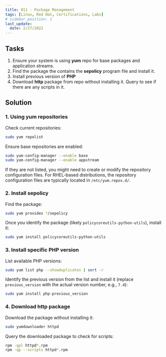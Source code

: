```yaml
---
title: 011 - Package Management
tags: [Linux, Red Hat, Certifications, Labs]
# sidebar_position: 1 
last_update:
  date: 2/27/2022
---
```


## Tasks

1. Ensure your system is using **yum** repo for base packages and application streams.
2. Find the package the contains the **sepolicy** program file and install it.
3. Install previous version of **PHP**
4. Download **http** package from repo without installing it. Query to see if there are any scripts in it.


## Solution

### 1. Using yum repositories

Check current repositories:

```sh
sudo yum repolist
```

Ensure base repositories are enabled:

```sh
sudo yum-config-manager --enable base
sudo yum-config-manager --enable appstream
```

If they are not listed, you might need to create or modify the repository configuration files. For RHEL-based distributions, the repository configuration files are typically located in `/etc/yum.repos.d/`.

### 2. Install sepolicy


Find the package:

```sh
sudo yum provides */sepolicy
```

Once you identify the package (likely `policycoreutils-python-utils`), install it:

```sh
sudo yum install policycoreutils-python-utils
```


### 3. Install specific PHP version

List available PHP versions:

```sh
sudo yum list php --showduplicates | sort -r
```

Identify the previous version from the list and install it (replace `previous_version` with the actual version number, e.g., `7.4`):

```sh
sudo yum install php-previous_version
```


### 4. Download http package

Download the package without installing it:

```sh
sudo yumdownloader httpd
```

Query the downloaded package to check for scripts:

```sh
rpm -qpl httpd*.rpm
rpm -qp --scripts httpd*.rpm
```
